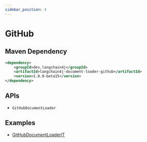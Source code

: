 ```yaml
---
sidebar_position: 4
---
```


# GitHub


## Maven Dependency

```xml
<dependency>
    <groupId>dev.langchain4j</groupId>
    <artifactId>langchain4j-document-loader-github</artifactId>
    <version>1.8.0-beta15</version>
</dependency>
```


## APIs

- `GitHubDocumentLoader`


## Examples

- [GitHubDocumentLoaderIT](https://github.com/langchain4j/langchain4j/blob/main/document-loaders/langchain4j-document-loader-github/src/test/java/dev/langchain4j/data/document/loader/github/GitHubDocumentLoaderIT.java)

